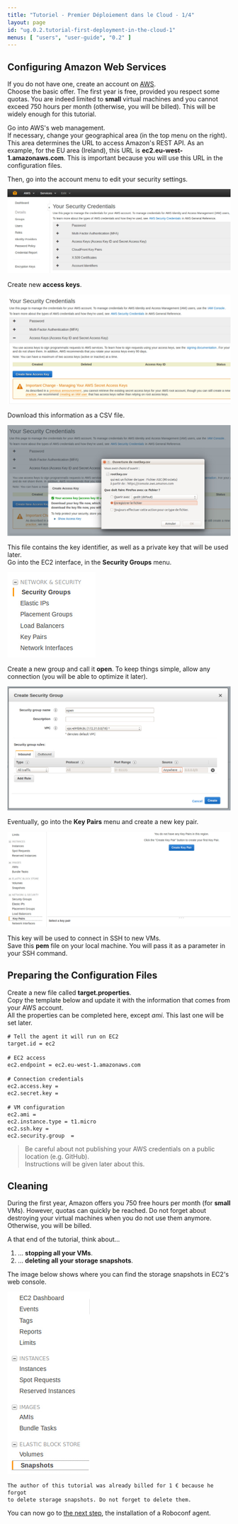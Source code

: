 ```yaml
---
title: "Tutoriel - Premier Déploiement dans le Cloud - 1/4"
layout: page
id: "ug.0.2.tutorial-first-deployment-in-the-cloud-1"
menus: [ "users", "user-guide", "0.2" ]
---
```


## Configuring Amazon Web Services

If you do not have one, create an account on [AWS](http://aws.amazon.com).  
Choose the basic offer. The first year is free, provided you respect some quotas.
You are indeed limited to **small** virtual machines and you cannot exceed 750 hours per month (otherwise, you will be billed). 
This will be widely enough for this tutorial.

Go into AWS's web management.  
If necessary, change your geographical area (in the top menu on the right).
This area determines the URL to access Amazon's REST API. As an example, for the EU area (Ireland), this URL is 
**ec2.eu-west-1.amazonaws.com**. This is important because you will use this URL in the configuration files.

Then, go into the account menu to edit your security settings.

<img src="/resources/img/tutorial-aws-security-credentials.jpg" alt="Security settings" class="gs" />

Create new **access keys**.

<img src="/resources/img/tutorial-aws-new-access-key.jpg" alt="New access keys" class="gs" />

Download this information as a CSV file.

<img src="/resources/img/tutorial-aws-download-access-key.jpg" alt="Download access keys" class="gs" />

This file contains the key identifier, as well as a private key that will be used later.  
Go into the EC2 interface, in the **Security Groups** menu.

<img src="/resources/img/tutorial-aws-security-groups-menu.jpg" alt="Access the security groups" />

Create a new group and call it **open**. To keep things simple, allow any connection (you will be able to optimize it later).

<img src="/resources/img/tutorial-aws-new-security-group.jpg" alt="New security group" class="gs" />

Eventually, go into the **Key Pairs** menu and create a new key pair.

<img src="/resources/img/tutorial-aws-new-key-pair.jpg" alt="New key pair" class="gs" />

This key will be used to connect in SSH to new VMs.  
Save this **pem** file on your local machine. You will pass it as a parameter in your SSH command.


## Preparing the Configuration Files 

Create a new file called **target.properties**.  
Copy the template below and update it with the information that comes from your AWS account.  
All the properties can be completed here, except *ami*. This last one will be set later.

``` properties
# Tell the agent it will run on EC2
target.id = ec2

# EC2 access
ec2.endpoint = ec2.eu-west-1.amazonaws.com

# Connection credentials
ec2.access.key = 
ec2.secret.key = 

# VM configuration
ec2.ami	= 
ec2.instance.type = t1.micro
ec2.ssh.key = 
ec2.security.group	= 
```

> Be careful about not publishing your AWS credentials on a public location (e.g. GitHub).    
> Instructions will be given later about this.


## Cleaning

During the first year, Amazon offers you 750 free hours per month (for **small** VMs). However, quotas can quickly be reached.
Do not forget about destroying your virtual machines when you do not use them anymore. Otherwise, you will be billed.

A that end of the tutorial, think about...

1. ... **stopping all your VMs**.
2. ... **deleting all your storage snapshots**.

The image below shows where you can find the storage snapshots in EC2's web console.

<img src="/resources/img/tutorial-aws-snapshots.jpg" alt="Snapshots location" />

<!-- -->

	The author of this tutorial was already billed for 1 € because he forgot 
	to delete storage snapshots. Do not forget to delete them.

You can now go to [the next step](tutorial-first-deployment-in-the-cloud-2.html),
the installation of a Roboconf agent.

